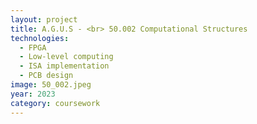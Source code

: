 ```yaml
---
layout: project
title: A.G.U.S - <br> 50.002 Computational Structures
technologies:
  - FPGA
  - Low-level computing
  - ISA implementation
  - PCB design
image: 50_002.jpeg
year: 2023
category: coursework
---
```

